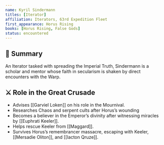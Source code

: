 ```yaml
---
name: Kyril Sindermann
titles: [Iterator]
affiliation: Iterators, 63rd Expedition Fleet
first_appearance: Horus Rising
books: [Horus Rising, False Gods]
status: encountered
---
```


## 🧠 Summary
An Iterator tasked with spreading the Imperial Truth, Sindermann is a scholar and mentor whose faith in secularism is shaken by direct encounters with the Warp.

## ⚔️ Role in the Great Crusade
- Advises [[Garviel Loken]] on his role in the Mournival.
- Researches Chaos and serpent cults after Horus’s wounding
- Becomes a believer in the Emperor’s divinity after witnessing miracles by [[Euphrati Keeler]].
- Helps rescue Keeler from [[Maggard]].
- Survives Horus’s remembrancer massacre, escaping with Keeler, [[Mersadie Oliton]], and [[Iacton Qruze]].

